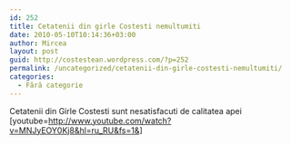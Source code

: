 ```yaml
---
id: 252
title: Cetatenii din girle Costesti nemultumiti
date: 2010-05-10T10:14:36+03:00
author: Mircea
layout: post
guid: http://costestean.wordpress.com/?p=252
permalink: /uncategorized/cetatenii-din-girle-costesti-nemultumiti/
categories:
  - Fără categorie
---
```

Cetatenii din Girle Costesti sunt nesatisfacuti de calitatea apei [youtube=http://www.youtube.com/watch?v=MNJyEOY0Kj8&hl=ru_RU&fs=1&]